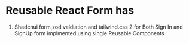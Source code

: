 # Reusable React Form has
1. Shadcnui form,zod valdiation and tailwind.css
 2.for Both Sign In and SignUp form implmented using single Reusable Components

